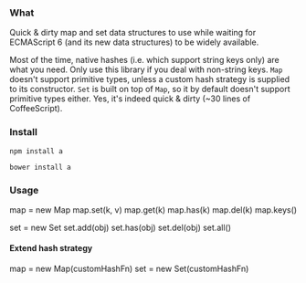 ### What
Quick & dirty map and set data structures to use while waiting for ECMAScript 6 (and its new data structures) to be widely available.

Most of the time, native hashes (i.e. which support string keys only) are what you need. Only use this library if you deal with non-string keys. `Map` doesn't support primitive types, unless a custom hash strategy is supplied to its constructor. `Set` is built on top of `Map`, so it by default doesn't support primitive types either. Yes, it's indeed quick & dirty (~30 lines of CoffeeScript).

### Install
```
npm install a
```
```
bower install a
```

### Usage
map = new Map
map.set(k, v)
map.get(k)
map.has(k)
map.del(k)
map.keys()

set = new Set
set.add(obj)
set.has(obj)
set.del(obj)
set.all()

#### Extend hash strategy
map = new Map(customHashFn)
set = new Set(customHashFn)